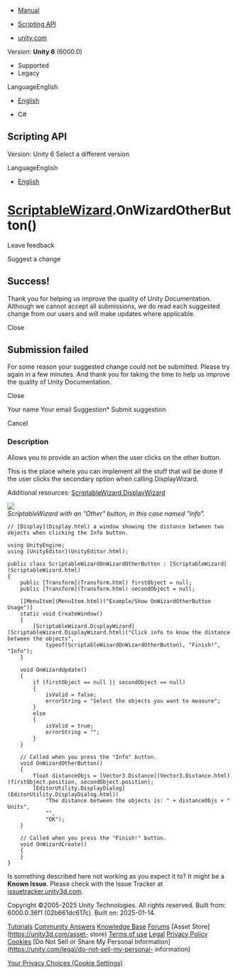 [ ]()

  * [Manual](../Manual/index.html)
  * [Scripting API](../ScriptReference/index.html)

  * [unity.com](https://unity.com/)

Version: **Unity 6** (6000.0)

  * Supported
  * Legacy

LanguageEnglish

  * [English]()

  * C#

[ ](https://docs.unity3d.com)

## Scripting API

Version: Unity 6 Select a different version

LanguageEnglish

  * [English]()

#  [ScriptableWizard](ScriptableWizard.html).OnWizardOtherButton()

Leave feedback

Suggest a change

## Success!

Thank you for helping us improve the quality of Unity Documentation. Although
we cannot accept all submissions, we do read each suggested change from our
users and will make updates where applicable.

Close

## Submission failed

For some reason your suggested change could not be submitted. Please <a>try
again</a> in a few minutes. And thank you for taking the time to help us
improve the quality of Unity Documentation.

Close

Your name Your email Suggestion* Submit suggestion

Cancel

[ ]()

### Description

Allows you to provide an action when the user clicks on the other button.

This is the place where you can implement all the stuff that will be done if
the user clicks the secondary option when calling DisplayWizard.  
  
Additional resources:
[ScriptableWizard.DisplayWizard](ScriptableWizard.DisplayWizard.html)  
  
![](../StaticFiles/ScriptRefImages/ScriptableWizardOnWizardOtherButton.png)  
_ScriptableWizard with an "Other" button, in this case named "Info"._

    
    
    // [Display](Display.html) a window showing the distance between two objects when clicking the Info button.  
      
    using UnityEngine;
    using [UnityEditor](UnityEditor.html);  
      
    public class ScriptableWizardOnWizardOtherButton : [ScriptableWizard](ScriptableWizard.html)
    {
        public [Transform](Transform.html) firstObject = null;
        public [Transform](Transform.html) secondObject = null;  
      
        [[MenuItem](MenuItem.html)("Example/Show OnWizardOtherButton Usage")]
        static void CreateWindow()
        {
            [ScriptableWizard.DisplayWizard](ScriptableWizard.DisplayWizard.html)("Click info to know the distance between the objects",
                typeof(ScriptableWizardOnWizardOtherButton), "Finish!", "Info");
        }  
      
        void OnWizardUpdate()
        {
            if (firstObject == null || secondObject == null)
            {
                isValid = false;
                errorString = "Select the objects you want to measure";
            }
            else
            {
                isValid = true;
                errorString = "";
            }
        }  
      
        // Called when you press the "Info" button.
        void OnWizardOtherButton()
        {
            float distanceObjs = [Vector3.Distance](Vector3.Distance.html)(firstObject.position, secondObject.position);
            [EditorUtility.DisplayDialog](EditorUtility.DisplayDialog.html)(
                "The distance between the objects is: " + distanceObjs + " Units",
                "",
                "OK");
        }  
      
        // Called when you press the "Finish!" button.
        void OnWizardCreate()
        {
        }
    }
    

Is something described here not working as you expect it to? It might be a
**Known Issue**. Please check with the Issue Tracker at
[issuetracker.unity3d.com](https://issuetracker.unity3d.com).

Copyright ©2005-2025 Unity Technologies. All rights reserved. Built from:
6000.0.36f1 (02b661dc617c). Built on: 2025-01-14.

[Tutorials](https://unity3d.com/learn) [Community
Answers](https://answers.unity3d.com) [Knowledge
Base](https://support.unity3d.com/hc/en-us)
[Forums](https://forum.unity3d.com) [Asset Store](https://unity3d.com/asset-
store) [Terms of use](https://docs.unity3d.com/Manual/TermsOfUse.html)
[Legal](https://unity.com/legal) [Privacy
Policy](https://unity.com/legal/privacy-policy)
[Cookies](https://unity.com/legal/cookie-policy) [Do Not Sell or Share My
Personal Information](https://unity.com/legal/do-not-sell-my-personal-
information)

[Your Privacy Choices (Cookie Settings)](javascript:void\(0\);)

